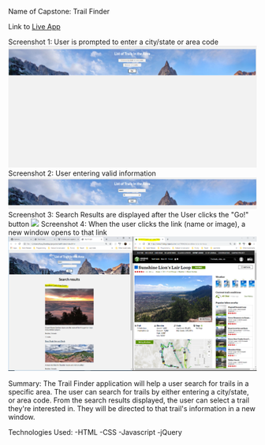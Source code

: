 Name of Capstone: Trail Finder

Link to [Live App](https://roxyshah.github.io/trailFinder/)

Screenshot 1: User is prompted to enter a city/state or area code
![](images/trailFinder_img1.PNG)
Screenshot 2: User entering valid information
![](images/trailFinder_img2.PNG)
Screenshot 3: Search Results are displayed after the User clicks the "Go!" button
![](trailFinder_searchResults_img3.PNG)
Screenshot 4: When the user clicks the link (name or image), a new window opens to that link
![](images/trailFinder_accessingResults_img4.PNG)

Summary:
The Trail Finder application will help a user search for trails in a specific area. The user can 
search for trails by either entering a city/state, or area code. From the search results 
displayed, the user can select a trail they're interested in. They will be directed to that 
trail's information in a new window.

Technologies Used:
-HTML
-CSS
-Javascript
-jQuery 

